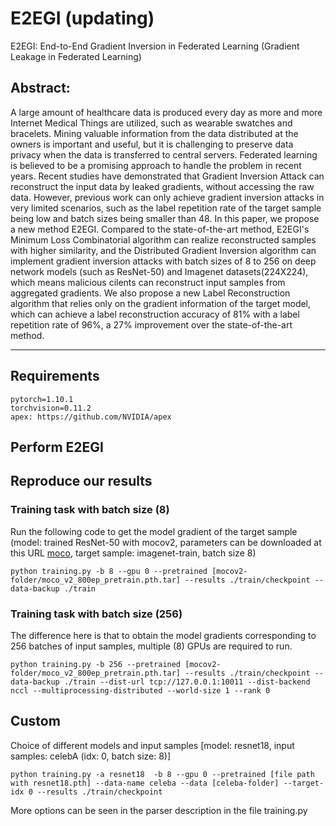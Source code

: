 # E2EGI (updating)
E2EGI: End-to-End Gradient Inversion in Federated Learning
(Gradient Leakage in Federated Learning)

## Abstract:

A large amount of healthcare data is produced every day as more and more Internet Medical Things are utilized, such as wearable swatches and bracelets. Mining valuable information from the data distributed at the owners is important and useful, but it is challenging to preserve data privacy when the data is transferred to central servers. Federated learning is believed to be a promising approach to handle the problem in recent years. Recent studies have demonstrated that Gradient Inversion Attack can reconstruct the input data by leaked gradients, without accessing the raw data. However, previous work can only achieve gradient inversion attacks in very limited scenarios, such as the label repetition rate of the target sample being low and batch sizes being smaller than 48. In this paper, we propose a new method E2EGI. Compared to the state-of-the-art method, E2EGI's Minimum Loss Combinatorial algorithm can realize reconstructed samples with higher similarity, and the Distributed Gradient Inversion algorithm can implement gradient inversion attacks with batch sizes of 8 to 256 on deep network models (such as ResNet-50) and Imagenet datasets(224X224), which means malicious cilents can reconstruct input samples from aggregated gradients. We also propose a new Label Reconstruction algorithm that relies only on the gradient information of the target model, which can achieve a label reconstruction accuracy of 81\% with a label repetition rate of 96\%, a 27\% improvement over the state-of-the-art method. 


---

## Requirements

```
pytorch=1.10.1
torchvision=0.11.2
apex: https://github.com/NVIDIA/apex
```


## Perform E2EGI

## Reproduce our results

### Training task with batch size (8)

Run the following code to get the model gradient of the target sample (model: trained ResNet-50 with mocov2, parameters can be downloaded at this  URL [moco](https://github.com/facebookresearch/moco), target sample: imagenet-train, batch size 8)
```
python training.py -b 8 --gpu 0 --pretrained [mocov2-folder/moco_v2_800ep_pretrain.pth.tar] --results ./train/checkpoint --data-backup ./train
```


### Training task with batch size (256)
The difference here is that to obtain the model gradients corresponding to 256 batches of input samples, multiple (8) GPUs are required to run.
```
python training.py -b 256 --pretrained [mocov2-folder/moco_v2_800ep_pretrain.pth.tar] --results ./train/checkpoint --data-backup ./train --dist-url tcp://127.0.0.1:10011 --dist-backend nccl --multiprocessing-distributed --world-size 1 --rank 0
```


## Custom

Choice of different models and input samples [model: resnet18, input samples: celebA (idx: 0, batch size: 8)]
```
python training.py -a resnet18  -b 8 --gpu 0 --pretrained [file path with resnet18.pth] --data-name celeba --data [celeba-folder] --target-idx 0 --results ./train/checkpoint 
```
More options can be seen in the parser description in the file training.py